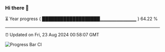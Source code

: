 ### Hi there 👋

⏳ Year progress { ███████████████████▁▁▁▁▁▁▁▁▁▁▁ } 64.22 %

---

⏰ Updated on Fri, 23 Aug 2024 00:58:07 GMT

![Progress Bar CI](https://github.com/liununu/liununu/workflows/Progress%20Bar%20CI/badge.svg)
